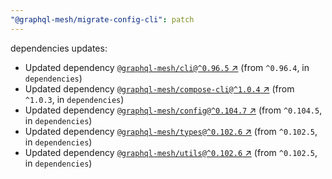 ```yaml
---
"@graphql-mesh/migrate-config-cli": patch
---
```

dependencies updates:
  - Updated dependency [`@graphql-mesh/cli@^0.96.5` ↗︎](https://www.npmjs.com/package/@graphql-mesh/cli/v/0.96.5) (from `^0.96.4`, in `dependencies`)
  - Updated dependency [`@graphql-mesh/compose-cli@^1.0.4` ↗︎](https://www.npmjs.com/package/@graphql-mesh/compose-cli/v/1.0.4) (from `^1.0.3`, in `dependencies`)
  - Updated dependency [`@graphql-mesh/config@^0.104.7` ↗︎](https://www.npmjs.com/package/@graphql-mesh/config/v/0.104.7) (from `^0.104.5`, in `dependencies`)
  - Updated dependency [`@graphql-mesh/types@^0.102.6` ↗︎](https://www.npmjs.com/package/@graphql-mesh/types/v/0.102.6) (from `^0.102.5`, in `dependencies`)
  - Updated dependency [`@graphql-mesh/utils@^0.102.6` ↗︎](https://www.npmjs.com/package/@graphql-mesh/utils/v/0.102.6) (from `^0.102.5`, in `dependencies`)
